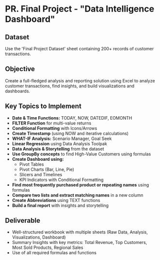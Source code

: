 # PR. Final Project - "Data Intelligence Dashboard"

## Dataset

Use the 'Final Project Dataset' sheet containing 200+ records of customer transactions.

## Objective

Create a full-fledged analysis and reporting solution using Excel to analyze customer transactions, find insights, and build visualizations and dashboards.

## Key Topics to Implement

- **Date & Time Functions:** TODAY, NOW, DATEDIF, EOMONTH
- **FILTER Function** for multi-value returns
- **Conditional Formatting** with Icons/Arrows
- **Create Timestamp** (using NOW and iterative calculations)
- **WHAT-IF Analysis:** Scenario Manager, Goal Seek
- **Linear Regression** using Data Analysis Toolpak
- **Data Analysis & Storytelling** from the dataset
- **Use GroupBy concepts** to find High-Value Customers using formulas
- **Create Dashboard using:**
  - Pivot Tables
  - Pivot Charts (Bar, Line, Pie)
  - Slicers and Timelines
  - KPI Indicators with Conditional Formatting
- **Find most frequently purchased product or repeating names** using formulas
- **Compare two lists and extract matching names** in a new column
- **Create Abbreviations** using TEXT functions
- **Build a final report** with insights and storytelling

## Deliverable

- Well-structured workbook with multiple sheets (Raw Data, Analysis, Visualizations, Dashboard)
- Summary Insights with key metrics: Total Revenue, Top Customers, Most Sold Products, Regional Sales
- Use of all required formulas and functions
